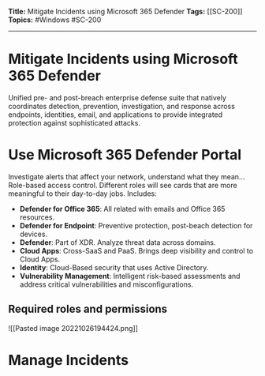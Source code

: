 **Title:** Mitigate Incidents using Microsoft 365 Defender
**Tags:** [[SC-200]]
**Topics:** #Windows #SC-200 

---
# Mitigate Incidents using Microsoft 365 Defender
Unified pre- and post-breach enterprise defense suite that natively coordinates detection, prevention, investigation, and response across endpoints, identities, email, and applications to provide integrated protection against sophisticated attacks.

# Use Microsoft 365 Defender Portal
Investigate alerts that affect your network, understand what they mean…
Role-based access control. Different roles will see cards that are more meaningful to their day-to-day jobs.
Includes:
- **Defender for Office 365**: All related with emails and Office 365 resources.
- **Defender for Endpoint**: Preventive protection, post-beach detection for devices.
- **Defender**: Part of XDR. Analyze threat data across domains.
- **Cloud Apps**: Cross-SaaS and PaaS. Brings deep visibility and control to Cloud Apps.
- **Identity**: Cloud-Based security that uses Active Directory.
- **Vulnerability Management**: Intelligent risk-based assessments and address critical vulnerabilities and misconfigurations.

## Required roles and permissions
![[Pasted image 20221026194424.png]]

# Manage Incidents
